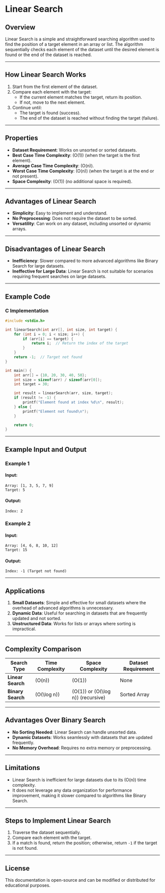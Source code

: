# Linear Search

## Overview

Linear Search is a simple and straightforward searching algorithm used to find the position of a target element in an array or list. The algorithm sequentially checks each element of the dataset until the desired element is found or the end of the dataset is reached.

---

## How Linear Search Works

1. Start from the first element of the dataset.
2. Compare each element with the target:
   - If the current element matches the target, return its position.
   - If not, move to the next element.
3. Continue until:
   - The target is found (success).
   - The end of the dataset is reached without finding the target (failure).

---

## Properties

- **Dataset Requirement**: Works on unsorted or sorted datasets.
- **Best Case Time Complexity**: \(O(1)\) (when the target is the first element).
- **Average Case Time Complexity**: \(O(n)\).
- **Worst Case Time Complexity**: \(O(n)\) (when the target is at the end or not present).
- **Space Complexity**: \(O(1)\) (no additional space is required).

---

## Advantages of Linear Search

- **Simplicity**: Easy to implement and understand.
- **No Preprocessing**: Does not require the dataset to be sorted.
- **Versatility**: Can work on any dataset, including unsorted or dynamic arrays.

---

## Disadvantages of Linear Search

- **Inefficiency**: Slower compared to more advanced algorithms like Binary Search for large datasets.
- **Ineffective for Large Data**: Linear Search is not suitable for scenarios requiring frequent searches on large datasets.

---

## Example Code

### C Implementation
```c
#include <stdio.h>

int linearSearch(int arr[], int size, int target) {
    for (int i = 0; i < size; i++) {
        if (arr[i] == target) {
            return i;  // Return the index of the target
        }
    }
    return -1;  // Target not found
}

int main() {
    int arr[] = {10, 20, 30, 40, 50};
    int size = sizeof(arr) / sizeof(arr[0]);
    int target = 30;

    int result = linearSearch(arr, size, target);
    if (result != -1) {
        printf("Element found at index %d\n", result);
    } else {
        printf("Element not found\n");
    }

    return 0;
}
```

---

## Example Input and Output

### Example 1
#### Input:
```plaintext
Array: [1, 3, 5, 7, 9]
Target: 5
```
#### Output:
```plaintext
Index: 2
```

### Example 2
#### Input:
```plaintext
Array: [4, 6, 8, 10, 12]
Target: 15
```
#### Output:
```plaintext
Index: -1 (Target not found)
```

---

## Applications

1. **Small Datasets**: Simple and effective for small datasets where the overhead of advanced algorithms is unnecessary.
2. **Dynamic Data**: Useful for searching in datasets that are frequently updated and not sorted.
3. **Unstructured Data**: Works for lists or arrays where sorting is impractical.

---

## Complexity Comparison

| Search Type      | Time Complexity | Space Complexity | Dataset Requirement |
|-------------------|-----------------|-------------------|----------------------|
| **Linear Search** | \(O(n)\)        | \(O(1)\)          | None                 |
| **Binary Search** | \(O(\log n)\)   | \(O(1)\) or \(O(\log n)\) (recursive) | Sorted Array        |

---

## Advantages Over Binary Search

- **No Sorting Needed**: Linear Search can handle unsorted data.
- **Dynamic Datasets**: Works seamlessly with datasets that are updated frequently.
- **No Memory Overhead**: Requires no extra memory or preprocessing.

---

## Limitations

- Linear Search is inefficient for large datasets due to its \(O(n)\) time complexity.
- It does not leverage any data organization for performance improvement, making it slower compared to algorithms like Binary Search.

---

## Steps to Implement Linear Search

1. Traverse the dataset sequentially.
2. Compare each element with the target.
3. If a match is found, return the position; otherwise, return `-1` if the target is not found.

---

## License

This documentation is open-source and can be modified or distributed for educational purposes.